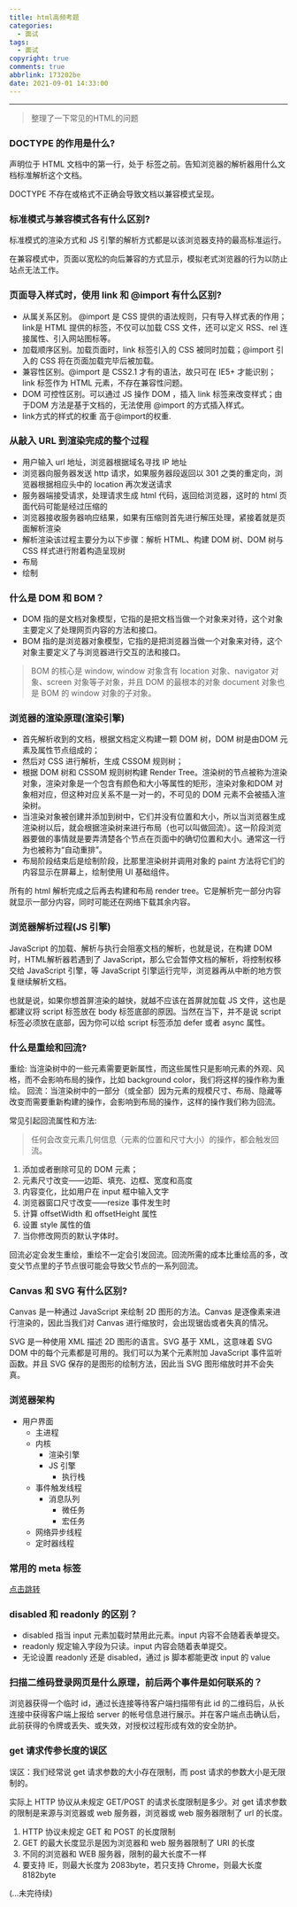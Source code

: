 ```yaml
---
title: html高频考题
categories:
  - 面试
tags:
  - 面试
copyright: true
comments: true
abbrlink: 173202be
date: 2021-09-01 14:33:00
---
```


<hr style='filter:progid:DXImageTransform.Microsoft.Glow(color=#FF0000,strength=10)' color='#FF0000' size='1' />

> 整理了一下常见的HTML的问题

<!--more-->

### DOCTYPE 的作用是什么? 

<!DOCTYPE>声明位于 HTML 文档中的第一行，处于 <html> 标签之前。告知浏览器的解析器用什么文档标准解析这个文档。

DOCTYPE 不存在或格式不正确会导致文档以兼容模式呈现。

### 标准模式与兼容模式各有什么区别?

标准模式的渲染方式和 JS 引擎的解析方式都是以该浏览器支持的最高标准运行。

在兼容模式中，页面以宽松的向后兼容的方式显示，模拟老式浏览器的行为以防止站点无法工作。

### 页面导入样式时，使用 link 和 @import 有什么区别?

* 从属关系区别。 @import 是 CSS 提供的语法规则，只有导入样式表的作用；link是 HTML 提供的标签，不仅可以加载 CSS 文件，还可以定义 RSS、rel 连接属性、引入网站图标等。
* 加载顺序区别。加载页面时，link 标签引入的 CSS 被同时加载；@import 引入的 CSS 将在页面加载完毕后被加载。
* 兼容性区别。@import 是 CSS2.1 才有的语法，故只可在 IE5+ 才能识别；link 标签作为 HTML 元素，不存在兼容性问题。
* DOM 可控性区别。可以通过 JS 操作 DOM ，插入 link 标签来改变样式；由于DOM 方法是基于文档的，无法使用 @import 的方式插入样式。
* link方式的样式的权重 高于@import的权重.

### 从敲入 URL 到渲染完成的整个过程

* 用户输入 url 地址，浏览器根据域名寻找 IP 地址
* 浏览器向服务器发送 http 请求，如果服务器段返回以 301 之类的重定向，浏览器根据相应头中的 location 再次发送请求
* 服务器端接受请求，处理请求生成 html 代码，返回给浏览器，这时的 html 页面代码可能是经过压缩的
* 浏览器接收服务器响应结果，如果有压缩则首先进行解压处理，紧接着就是页面解析渲染
* 解析渲染该过程主要分为以下步骤：解析 HTML、构建 DOM 树、DOM 树与 CSS 样式进行附着构造呈现树
* 布局
* 绘制

### 什么是 DOM 和 BOM？

* DOM 指的是文档对象模型，它指的是把文档当做一个对象来对待，这个对象主要定义了处理网页内容的方法和接口。
* BOM 指的是浏览器对象模型，它指的是把浏览器当做一个对象来对待，这个对象主要定义了与浏览器进行交互的法和接口。

> BOM 的核心是 window, window 对象含有 location 对象、navigator 对象、screen 对象等子对象，并且 DOM 的最根本的对象 document 对象也是 BOM 的 window 对象的子对象。

### 浏览器的渲染原理(渲染引擎)

* 首先解析收到的文档，根据文档定义构建一颗 DOM 树，DOM 树是由DOM 元素及属性节点组成的；
* 然后对 CSS 进行解析，生成 CSSOM 规则树；
* 根据 DOM 树和 CSSOM 规则树构建 Render Tree。渲染树的节点被称为渲染对象，渲染对象是一个包含有颜色和大小等属性的矩形，渲染对象和DOM 对象相对应，但这种对应关系不是一对一的，不可见的 DOM 元素不会被插入渲染树。
* 当渲染对象被创建并添加到树中，它们并没有位置和大小，所以当浏览器生成渲染树以后，就会根据渲染树来进行布局（也可以叫做回流）。这一阶段浏览器要做的事情就是要弄清楚各个节点在页面中的确切位置和大小。通常这一行为也被称为“自动重排”。
* 布局阶段结束后是绘制阶段，比那里渲染树并调用对象的 paint 方法将它们的内容显示在屏幕上，绘制使用 UI 基础组件。

所有的 html 解析完成之后再去构建和布局 render tree。它是解析完一部分内容就显示一部分内容，同时可能还在网络下载其余内容。

### 浏览器解析过程(JS 引擎)

JavaScript 的加载、解析与执行会阻塞文档的解析，也就是说，在构建 DOM 时，HTML解析器若遇到了 JavaScript，那么它会暂停文档的解析，将控制权移交给 JavaScript 引擎，等 JavaScript 引擎运行完毕，浏览器再从中断的地方恢复继续解析文档。

也就是说，如果你想首屏渲染的越快，就越不应该在首屏就加载 JS 文件，这也是都建议将 script 标签放在 body 标签底部的原因。当然在当下，并不是说 script 标签必须放在底部，因为你可以给 script 标签添加 defer 或者 async 属性。

### 什么是重绘和回流?

重绘: 当渲染树中的一些元素需要更新属性，而这些属性只是影响元素的外观、风格，而不会影响布局的操作，比如 background color，我们将这样的操作称为重绘。
回流：当渲染树中的一部分（或全部）因为元素的规模尺寸、布局、隐藏等改变而需要重新构建的操作，会影响到布局的操作，这样的操作我们称为回流。

常见引起回流属性和方法:
 
> 任何会改变元素几何信息（元素的位置和尺寸大小）的操作，都会触发回流。
1. 添加或者删除可见的 DOM 元素；
2. 元素尺寸改变——边距、填充、边框、宽度和高度
3. 内容变化，比如用户在 input 框中输入文字
4. 浏览器窗口尺寸改变——resize 事件发生时
5. 计算 offsetWidth 和 offsetHeight 属性
6. 设置 style 属性的值
7. 当你修改网页的默认字体时。

回流必定会发生重绘，重绘不一定会引发回流。回流所需的成本比重绘高的多，改变父节点里的子节点很可能会导致父节点的一系列回流。

### Canvas 和 SVG 有什么区别?

Canvas 是一种通过 JavaScript 来绘制 2D 图形的方法。Canvas 是逐像素来进行渲染的，因此当我们对 Canvas 进行缩放时，会出现锯齿或者失真的情况。

SVG 是一种使用 XML 描述 2D 图形的语言。SVG 基于 XML，这意味着 SVG DOM 中的每个元素都是可用的。我们可以为某个元素附加 JavaScript 事件监听函数。并且 SVG 保存的是图形的绘制方法，因此当 SVG 图形缩放时并不会失真。

### 浏览器架构

* 用户界面
  * 主进程
  * 内核
    * 渲染引擎
    * JS 引擎
      * 执行栈
  * 事件触发线程
    * 消息队列
      * 微任务
      * 宏任务
  * 网络异步线程
  * 定时器线程

### 常用的 meta 标签

[点击跳转](https://www.chensheng.group/2018/03/02/59-html5%E5%B8%B8%E7%94%A8%E7%9A%84meta%E6%A0%87%E7%AD%BE%E6%80%BB%E7%BB%93/)

### disabled 和 readonly 的区别？

* disabled 指当 input 元素加载时禁用此元素。input 内容不会随着表单提交。
* readonly 规定输入字段为只读。input 内容会随着表单提交。
* 无论设置 readonly 还是 disabled，通过 js 脚本都能更改 input 的 value

### 扫描二维码登录网页是什么原理，前后两个事件是如何联系的？

浏览器获得一个临时 id，通过长连接等待客户端扫描带有此 id 的二维码后，从长连接中获得客户端上报给 server 的帐号信息进行展示。并在客户端点击确认后，此前获得的令牌或丢失、或失效，对授权过程形成有效的安全防护。

### get 请求传参长度的误区

误区：我们经常说 get 请求参数的大小存在限制，而 post 请求的参数大小是无限制的。

实际上 HTTP 协议从未规定 GET/POST 的请求长度限制是多少。对 get 请求参数的限制是来源与浏览器或 web 服务器，浏览器或 web 服务器限制了 url 的长度。

1. HTTP 协议未规定 GET 和 POST 的长度限制
2. GET 的最大长度显示是因为浏览器和 web 服务器限制了 URI 的长度
3. 不同的浏览器和 WEB 服务器，限制的最大长度不一样
4. 要支持 IE，则最大长度为 2083byte，若只支持 Chrome，则最大长度8182byte


(...未完待续)